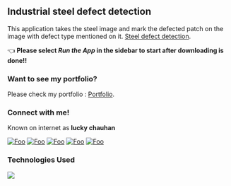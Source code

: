 ## Industrial steel defect detection

This application takes the steel image and mark the defected patch on the image with defect type mentioned on it. [Steel defect detection](https://github.com/luckyRajputana/Steel-Defect-Detection).


👈 **Please select _Run the App_ in the sidebar to start after downloading is done!!**

### Want to see my portfolio?

Please check my portfolio :  [Portfolio](https://luckyportfolio.herokuapp.com/portfolio/).

### Connect with me!
Known on internet as **lucky chauhan**

[![Foo](https://img.icons8.com/bubbles/100/000000/linkedin.png)](www.linkedin.com/in/luckychauhan14994)
[![Foo](https://img.icons8.com/bubbles/100/000000/github.png)](https://github.com/luckyRajputana?tab=repositories)
[![Foo](https://img.icons8.com/bubbles/100/000000/twitter.png)](https://twitter.com/LUCKYCH63212573)
[![Foo](https://img.icons8.com/bubbles/100/000000/facebook.png)](https://www.facebook.com/luck.chauhan)
[![Foo](https://img.icons8.com/bubbles/100/000000/instagram-new.png)](https://www.instagram.com/Luck_Chauhan14/)



### Technologies Used

![](https://forthebadge.com/images/badges/made-with-python.svg)
